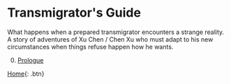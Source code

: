 # Transmigrator's Guide

What happens when a prepared transmigrator encounters a strange reality.
A story of adventures of Xu Chen / Chen Xu who must adapt to his new
circumstances when things refuse happen how he wants.

00. [Prologue](/blog-for-stories/tg/2021-07-08-tg-00-transmigration)




[Home](/blog-for-stories){: .btn}